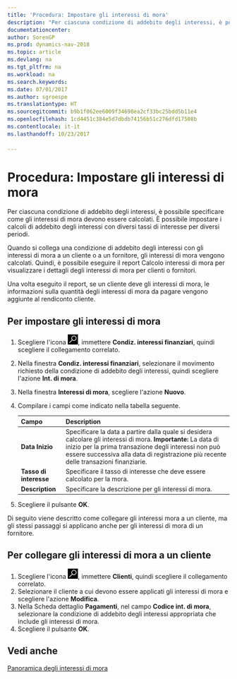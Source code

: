```yaml
---
title: 'Procedura: Impostare gli interessi di mora'
description: "Per ciascuna condizione di addebito degli interessi, è possibile specificare come gli interessi di mora devono essere calcolati. È possibile impostare i calcoli di addebito degli interessi con diversi tassi di interesse per diversi periodi."
documentationcenter: 
author: SorenGP
ms.prod: dynamics-nav-2018
ms.topic: article
ms.devlang: na
ms.tgt_pltfrm: na
ms.workload: na
ms.search.keywords: 
ms.date: 07/01/2017
ms.author: sgroespe
ms.translationtype: HT
ms.sourcegitcommit: b9b1f062ee6009f34698ea2cf33bc25bdd5b11e4
ms.openlocfilehash: 1cd4451c384e5d7dbdb74156b51c276dfd17508b
ms.contentlocale: it-it
ms.lasthandoff: 10/23/2017

---
```

# <a name="how-to-set-up-interest-on-arrears"></a>Procedura: Impostare gli interessi di mora
Per ciascuna condizione di addebito degli interessi, è possibile specificare come gli interessi di mora devono essere calcolati. È possibile impostare i calcoli di addebito degli interessi con diversi tassi di interesse per diversi periodi.  

Quando si collega una condizione di addebito degli interessi con gli interessi di mora a un cliente o a un fornitore, gli interessi di mora vengono calcolati. Quindi, è possibile eseguire il report Calcolo interessi di mora per visualizzare i dettagli degli interessi di mora per clienti o fornitori.  

Una volta eseguito il report, se un cliente deve gli interessi di mora, le informazioni sulla quantità degli interessi di mora da pagare vengono aggiunte al rendiconto cliente.  

## <a name="to-set-up-interest-on-arrears"></a>Per impostare gli interessi di mora  

1.  Scegliere l'icona ![Cerca pagina o report](../../media/ui-search/search_small.png "icona Cerca pagina o report"), immettere **Condiz. interessi finanziari**, quindi scegliere il collegamento correlato.  
2.  Nella finestra **Condiz. interessi finanziari**, selezionare il movimento richiesto della condizione di addebito degli interessi, quindi scegliere l'azione **Int. di mora**.  
3.  Nella finestra **Interessi di mora**, scegliere l'azione **Nuovo**.  
4.  Compilare i campi come indicato nella tabella seguente.  

    |Campo|Description|  
    |---------------------------------|---------------------------------------|  
    |**Data Inizio**|Specificare la data a partire dalla quale si desidera calcolare gli interessi di mora. **Importante:** La data di inizio per la prima transazione degli interessi non può essere successiva alla data di registrazione più recente delle transazioni finanziarie.|  
    |**Tasso di interesse**|Specificare il tasso di interesse che deve essere calcolato per la mora.|  
    |**Description**|Specificare la descrizione per gli interessi di mora.|  

5.  Scegliere il pulsante **OK**.  

Di seguito viene descritto come collegare gli interessi mora a un cliente, ma gli stessi passaggi si applicano anche per gli interessi di mora di un fornitore.  

## <a name="to-apply-interest-on-arrears-to-a-customer"></a>Per collegare gli interessi di mora a un cliente  

1.  Scegliere l'icona ![Cerca pagina o report](../../media/ui-search/search_small.png "icona Cerca pagina o report"), immettere **Clienti**, quindi scegliere il collegamento correlato.  
2.  Selezionare il cliente a cui devono essere applicati gli interessi di mora e scegliere l'azione **Modifica**.  
3.  Nella Scheda dettaglio **Pagamenti**, nel campo **Codice int. di mora**, selezionare la condizione di addebito degli interessi appropriata che include gli interessi di mora.  
4.  Scegliere il pulsante **OK**.  

## <a name="see-also"></a>Vedi anche  
 [Panoramica degli interessi di mora](interest-on-arrears-overview.md)   

